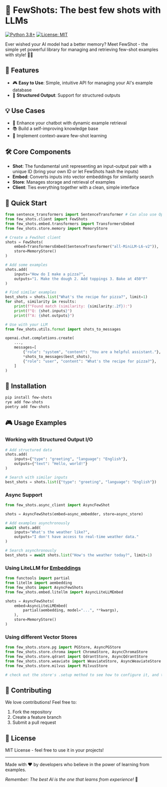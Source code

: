 # 🎯 FewShots: The best few shots with LLMs

[![Python 3.8+](https://img.shields.io/badge/python-3.8+-blue.svg)](https://www.python.org/downloads/)
[![License: MIT](https://img.shields.io/badge/License-MIT-yellow.svg)](https://opensource.org/licenses/MIT)

Ever wished your AI model had a better memory? Meet FewShot - the simple yet powerful library for managing and retrieving few-shot examples with style! 🧠✨

## 🌟 Features

- 🎮 **Easy to Use**: Simple, intuitive API for managing your AI's example database
- 🔄 **Structured Output**: Support for structured outputs

## 💡 Use Cases

- 🤖 Enhance your chatbot with dynamic example retrieval
- 📚 Build a self-improving knowledge base
- 🎯 Implement context-aware few-shot learning

## 🛠️ Core Components

- **Shot**: The fundamental unit representing an input-output pair with a unique ID (bring your own ID or let FewShots hash the inputs)
- **Embed**: Converts inputs into vector embeddings for similarity search
- **Store**: Manages storage and retrieval of examples
- **Client**: Ties everything together with a clean, simple interface

## 🚀 Quick Start

```python
from sentence_transformers import SentenceTransformer # Can also use OpenAI, etc.
from few_shots.client import FewShots
from few_shots.embed.transformers import TransformersEmbed
from few_shots.store.memory import MemoryStore

# Create a FewShot client
shots = FewShots(
    embed=TransformersEmbed(SentenceTransformer("all-MiniLM-L6-v2")),
    store=MemoryStore()
)

# Add some examples
shots.add(
    inputs="How do I make a pizza?",
    outputs="1. Make the dough 2. Add toppings 3. Bake at 450°F"
)

# Find similar examples
best_shots = shots.list("What's the recipe for pizza?", limit=1)
for shot, similarity in results:
    print(f"Found match (similarity: {similarity:.2f}):")
    print(f"Q: {shot.inputs}")
    print(f"A: {shot.outputs}")

# Use with your LLM
from few_shots.utils.format import shots_to_messages

openai.chat.completions.create(
    ...,
    messages=[
        {"role": "system", "content": "You are a helpful assistant."},
        *shots_to_messages(best_shots),
        {"role": "user", "content": "What's the recipe for pizza?"},
    ]
)
```

## 🔧 Installation

```bash
pip install few-shots
rye add few-shots
poetry add few-shots
```

## 🎮 Usage Examples

### Working with Structured Output I/O

```python
# Add structured data
shots.add(
    inputs={"type": "greeting", "language": "English"},
    outputs={"text": "Hello, world!"}
)

# Search with similar inputs
best_shots = shots.list({"type": "greeting", "language": "English"})
```

### Async Support

```python
from few_shots.async_client import AsyncFewShot

shots = AsyncFewShots(embed=async_embedder, store=async_store)

# Add examples asynchronously
await shots.add(
    inputs="What's the weather like?",
    outputs="I don't have access to real-time weather data."
)

# Search asynchronously
best_shots = await shots.list("How's the weather today?", limit=1)
```

### Using LiteLLM for [Embeddings](https://docs.litellm.ai/docs/embedding/supported_embedding)

```python
from functools import partial
from litellm import aembedding
from few_shots import AsyncFewShots
from few_shots.embed.litellm import AsyncLiteLLMEmbed

shots = AsyncFewShots(
    embed=AsyncLiteLLMEmbed(
        partial(aembedding, model="...", **kwargs),
    ),
    store=MemoryStore()
)
```

### Using different Vector Stores

```python
from few_shots.store.pg import PGStore, AsyncPGStore
from few_shots.store.chroma import ChromaStore, AsyncChromaStore
from few_shots.store.qdrant import QdrantStore, AsyncQdrantStore
from few_shots.store.weaviate import WeaviateStore, AsyncWeaviateStore
from few_shots.store.milvus import MilvusStore

# check out the store's .setup method to see how to configure it, and tests/store/test_*.py for examples
```

## 🤝 Contributing

We love contributions! Feel free to:

1. Fork the repository
2. Create a feature branch
3. Submit a pull request

## 📝 License

MIT License - feel free to use it in your projects!

---

Made with ❤️ by developers who believe in the power of learning from examples.

*Remember: The best AI is the one that learns from experience!* 🌟
